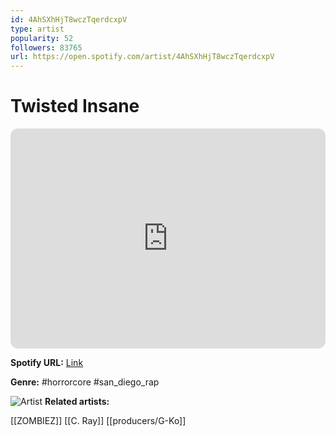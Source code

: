 ```yaml
---
id: 4AhSXhHjT8wczTqerdcxpV
type: artist
popularity: 52
followers: 83765
url: https://open.spotify.com/artist/4AhSXhHjT8wczTqerdcxpV
---
```

# Twisted Insane

<iframe style="border-radius:12px" src="https://open.spotify.com/embed/artist/4AhSXhHjT8wczTqerdcxpV" width="100%" height="352" frameBorder="0" allowfullscreen="" allow="autoplay; clipboard-write; encrypted-media; fullscreen; picture-in-picture" loading="lazy"></iframe>

**Spotify URL:** [Link](https://open.spotify.com/artist/4AhSXhHjT8wczTqerdcxpV)

**Genre:**  #horrorcore #san_diego_rap

![Artist](https://i.scdn.co/image/ab6761610000e5ebb23e455bd54f75e3f0db9fcc)
**Related artists:**

[[ZOMBIEZ]]
[[C. Ray]]
[[producers/G-Ko]]
